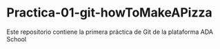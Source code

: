 # Practica-01-git-howToMakeAPizza
Este repositorio contiene la primera práctica de Git de la plataforma ADA School
